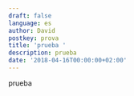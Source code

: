 ```yaml
---
draft: false
language: es
author: David
postkey: prova
title: 'prueba '
description: prueba
date: '2018-04-16T00:00:00+02:00'
---
```

prueba
